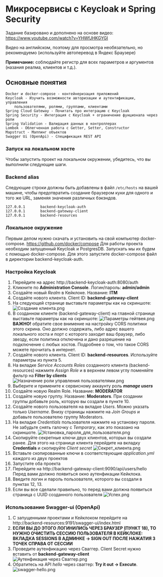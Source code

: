 # Микросервисы с Keycloak и Spring Security

Задание базировано и дополнено на основе видео: https://www.youtube.com/watch?v=YHWfJHKGYGI

Видео на английском, поэтому для просмотра необязательно, но рекомендуемо 
(используйте автоперевод в Яндекс Браузере)

**Примечание:** соблюдайте регистр для всех параметров и аргументов 
(назания реалма, клиентов и т.д.).

## Основные понятия
    Docker и docker-compose - контейнеризация приложений
    Keycloak - Изучить возможности авторизации и аутентификации, управления 
        пользователями, ролями, группами, клиентами
    Spring Cloud Gateway - Почитать про интеграцию с Keycloak
    Spring Security - Интеграция с Keycloak + ограничение фунционала через роли
    Spring Validation - Валидация данных в контроллерах
    Lombok - Облегченная работа с Getter, Setter, Constructor
    Mapstruct - Маппинг объектов
    Swagger Ui (OpenApi) - Спецификация REST API
### Запуск на локальном хосте

Чтобы запустить проект на локальном окружении, убедитесь, что вы выполнили следующие шаги.

### Backend alias

Следующие строки должны быть добавлены в файл ```/etc/hosts``` на вашей машине, чтобы 
предотвратить создание браузером куки для одного и того же URL, заменяя значения 
различных бэкэндов.
```
127.0.0.1       backend-keycloak-auth
127.0.0.1       backend-gateway-client
127.0.0.1       backend-resources
```

### Локальное окружение
Первым делом нужно скачать и установить на свой компьютер docker-compose. 
https://github.com/docker/compose
Для работы проекта необходим запущенный Keycloak и PostgresDB. Запускать мы их будем с 
помощью docker-compose.
Для этого запустите docker-compose файл в директории backend-keycloak-auth.

### Настройка Keycloak
1) Перейдите на адрес http://backend-keycloak-auth:8080/auth
2) Кликните по **Administration Console**. Логин/пароль: **admin/admin**
3) Создайте новый _Realm_ в Кейклоке. Название: **ITM**
4) Создайте нового клиента. Client ID: **backend-gateway-client**
5) На следующей странице выставьте параметры как на скриншоте: ![Создание клиента.png](images/Создание%20клиента.png)
6) В созданном клиенте (backend-gateway-client) на главной странице выставьте параметры как на скриншоте: ![Параметры гейтвея.png](images/Параметры%20гейтвея.png) **ВАЖНО!** обратите свое внимение на настройку CORS политики этого скрина. Оно должно содержать, либо адрес вашего локального хоста и порт с которого заходит ваш браузер, либо звезду, если политика отключена и дано разрешение на подключение с любых хостов. Подробнее о том, что такое CORS можете прочитать в интернет.
7) Создайте нового клиента. Client ID: **backend-resources**. Используйте параметры из пункта 5.
8) На вкладке _Service Accounts Roles_ созданного клиента (backend-resources) нажмите _Assign Role_ и в верхнем левом углу поменяйте фильтр на **Filter by clients** ![Назначение роли управления пользователями.png](images/Назначение%20роли%20управления%20пользователями.png)
9) Выберите и примените к сервисному аккаунту роль _**manage users**_
10) Создайте новую Realm Role. Название: **MODERATOR**
11) Создайте новую группу. Название: **Moderators**. При создании группы добавьте роль, которую вы создали в пункте 10.
12) Создайте нового пользователя на вкладке _Users_. Можно указать только _Username_. Внизу страницы нажмите на _Join Groups_
и добавьте пользователю группу Moderators.
13) На вкладке _Credentials_ пользователя нажмите на установку пароля. Не забудьте снять галочку с _Temporary_,
как это показано на скриншоте. ![Установка_пароля_для_пользователя.png](images/Установка%20пароля%20для%20пользователя.png)
14) Скопируйте секретные ключи двух клиентов, которых вы создали ранее. Для этого на странице клиента перейдите на 
вкладку **Credentials** и скопируйте _Client secret_ ![Секрет_клиента.png](images/Секрет%20клиента.png)
15) Вставьте скопированные ключи в соответствующие _application.yml_ каждого из двух проектов
16) Запустите оба проекта
17) Перейдите на http://backend-gateway-client:9090/api/users/hello Перед вами должно появиться окно аутенфикации Кейклока.
18) Введите логин и пароль пользователя, которого вы создали в пунктах 12, 13.
19) Если вы все сделали правильно, то перед вами должна появиться страница с UUID созданного пользователя ![Успех.png](images/Успех.png)

### Использование Swagger-ui (OpenApi)
1) C запущенными проектами и Кейклоком перейдите на http://backend-resources:9191/swagger-ui/index.html
2) **ЕСЛИ ВЫ ДО ЭТОГО ЛОГИНИЛИСЬ ЧЕРЕЗ БРАУЗЕР (ПУНКТ 18), ТО НУЖНО ОЧИСТИТЬ СЕССИЮ ПОЛЬЗОВАТЕЛЯ В КЕЙКЛОКЕ: ВКЛАДКА SESSIONS В АДМИНКЕ -> SIGN OUT ПОСЛЕ НАЖАТИЯ 3 ТОЧЕК СПРАВА ОТ СЕССИИ**
3) Проведите аутенфикацию через Сваггер. Client Secret нужно вставить от **backend-gateway-client** ![Аутенфикация через Сваггер.png](images/Аутенфикация%20через%20Сваггер.png)
4) Обратитесь на API _hello_ через сваггер: **Try it out -> Execute**. ![swagger-hello.png](images/swagger-hello.png)

